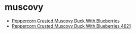 # muscovy

 * [Peppercorn Crusted Muscovy Duck With Blueberries](../../index/p/peppercorn-crusted-muscovy-duck-with-blueberries-4621.json)
 * [Peppercorn Crusted Muscovy Duck With Blueberries 4621](../../index/p/peppercorn-crusted-muscovy-duck-with-blueberries-4621.json)
